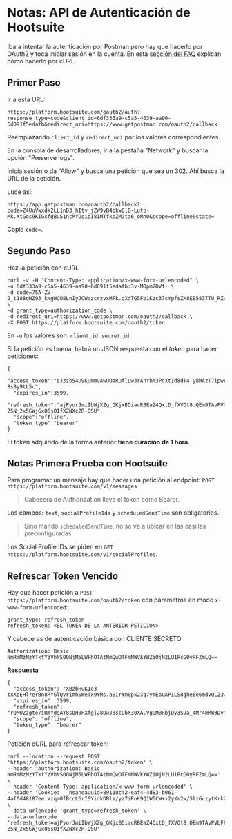 # Notas: API de Autenticación de Hootsuite
Iba a intentar la autenticación por Postman pero hay que hacerlo por OAuth2 y toca iniciar sesión en la cuenta. En esta [sección del FAQ](https://developer.hootsuite.com/docs/rest-api-faq#how-to-authenticate-via-curl) explican cómo hacerlo por cURL.

## Primer Paso

Ir a esta URL:

    https://platform.hootsuite.com/oauth2/auth?response_type=code&client_id=6df333a9-c5a5-4639-aa90-6d091f5edafb&redirect_uri=https://www.getpostman.com/oauth2/callback

Reemplazando `client_id` y `redirect_uri` por los valores correspondientes.

En la consola de desarrolladores, ir a la pestaña "Network" y buscar la opción "Preserve logs".

Inicia sesión o da "Allow" y busca una petición que sea un 302. Ahí busca la URL de la petición.

Luce así:

    https://app.getpostman.com/oauth2/callback?code=Z4UuVwxdk2LL1nD3_hItv_jZW9vB4bkwOlB-Lutb-Mk.XtGos9KIGsfgBuS1ncMYOcioI81MTfkbZMJta6_oMn0&scope=offline&state=

Copia `code=`.

## Segundo Paso

Haz la petición con cURL

    curl -v -H "Content-Type: application/x-www-form-urlencoded" \
    -u 6df333a9-c5a5-4639-aa90-6d091f5edafb:3v-MOpm2DVf- \
    -d code=75A-ZV-2_t188dHZ93_kNgWCUBLnIyJCWazcrzvxMFk.qXdTG5Fb1Kzc37sYpfsZK8EB583TTU_RZv0xjLkp120 \
    -d grant_type=authorization_code \
    -d redirect_uri=https://www.getpostman.com/oauth2/callback \
    -X POST https://platform.hootsuite.com/oauth2/token

En `-u` los valores son: `client_id`: `secret_id`

Si la petición es buena, habrá un JSON respuesta con el *token* para hacer peticiones:

    {
      "access_token":"sJ3zb54U9KummvAwOOaRuflLwJrAnYbm3PdXtId8dT4.y8MAzT7ipwr071S46jUxF5hfm2053d9lx-BsBy9tL5c",
      "expires_in":3599,
      "refresh_token":"ajPyorJmiIbWjXZg_GKjxBDiacRBEaZ4QxtD_fXVOt8.QEm9TAvPVbFFO-Z5N_2x5GWjGx06sO1fXZNXc2R-QSU",
      "scope":"offline",
      "token_type":"bearer"
    }

El token adquirido de la forma anterior **tiene duración de 1 hora**.

## Notas Primera Prueba con Hootsuite

Para programar un mensaje hay que hacer una petición al endpoint: `POST https://platform.hootsuite.com/v1/messages`

> Cabecera de Authorization lleva el token como Bearer.

Los campos: `text`, `socialProfileIds` y `scheduledSendTime` son obligatorios.

> Sino mando `scheduledSendTime`, no se va a ubicar en las casillas preconfiguradas

Los Social Profile IDs se piden en `GET https://platform.hootsuite.com/v1/socialProfiles`.


## Refrescar Token Vencido

Hay que hacer petición a `POST https://platform.hootsuite.com/oauth2/token` con párametros en modo `x-www-form-urlencoded`:

    grant_type: refresh_token
    refresh_token: <EL TOKEN DE LA ANTERIOR PETICION>

Y cabeceras de autenticación básica con CLIENTE:SECRETO

    Authorization: Basic NmRmMzMzYTktYzVhNS00NjM5LWFhOTAtNmQwOTFmNWVkYWZiOjN2LU1PcG0yRFZmLQ==

**Respuesta**

    {
      "access_token": "XBzbHuK1e3-txXsEHl7erBn8RYGlQVrimhSWeTx9YMs.aSirYm0px23q7ymEoUAPILS8ghe6e6mdVQLZ3wHNqgY",
      "expires_in": 3599,
      "refresh_token": "rQMUZzgte7iRmYdsAY8sOH0PXfgj28DwJ3scObX30XA.VgGMBRbjDy3S9a_4Mr4mMW3DvfYm2Sl1SdVUYdBuhrM",
      "scope": "offline",
      "token_type": "bearer"
    }

Petición cURL para refrescar token:

    curl --location --request POST 'https://platform.hootsuite.com/oauth2/token' \
    --header 'Authorization: Basic NmRmMzMzYTktYzVhNS00NjM5LWFhOTAtNmQwOTFmNWVkYWZiOjN2LU1PcG0yRFZmLQ==' \
    --header 'Content-Type: application/x-www-form-urlencoded' \
    --header 'Cookie: __hsaneauuid=89118c42-eaf4-4d83-b061-4af0d48187ee.Vzqm0fBccL6rISYidkDBla/yz7iRoK9Q1W5CW+x2yXm2w/5lz6czytKrkZoMuTi7gaMEciB67facBbywnvKjAQ==' \
    --data-urlencode 'grant_type=refresh_token' \
    --data-urlencode 'refresh_token=ajPyorJmiIbWjXZg_GKjxBDiacRBEaZ4QxtD_fXVOt8.QEm9TAvPVbFFO-Z5N_2x5GWjGx06sO1fXZNXc2R-QSU'

